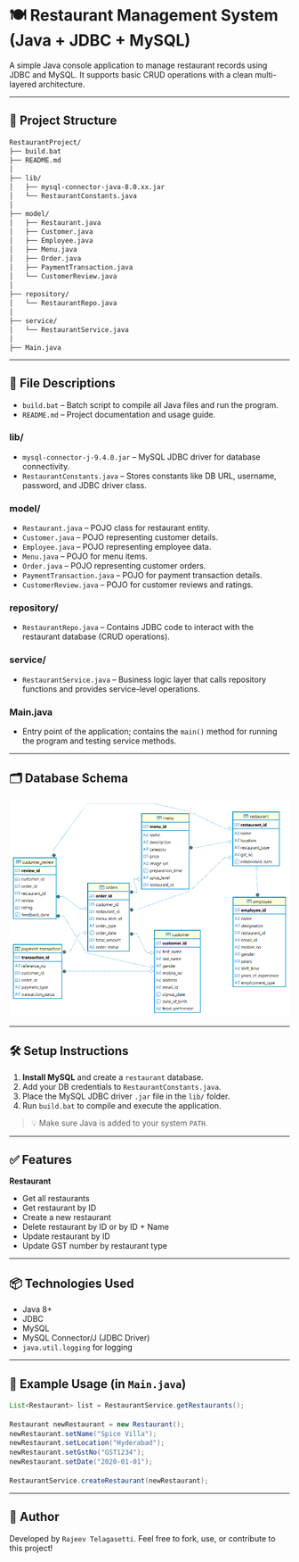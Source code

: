 # 🍽️ Restaurant Management System (Java + JDBC + MySQL)

A simple Java console application to manage restaurant records using JDBC and MySQL. It supports basic CRUD operations with a clean multi-layered architecture.


---


## 📁 Project Structure


```text
RestaurantProject/
├── build.bat
├── README.md
│
├── lib/
│   ├── mysql-connector-java-8.0.xx.jar
│   └── RestaurantConstants.java
│
├── model/
│   ├── Restaurant.java
│   ├── Customer.java
│   ├── Employee.java
│   ├── Menu.java
│   ├── Order.java
│   ├── PaymentTransaction.java
│   └── CustomerReview.java
│
├── repository/
│   └── RestaurantRepo.java
│
├── service/
│   └── RestaurantService.java
│
├── Main.java
```

---

## 📄 File Descriptions

- `build.bat` – Batch script to compile all Java files and run the program.
- `README.md` – Project documentation and usage guide.

### lib/
- `mysql-connector-j-9.4.0.jar` – MySQL JDBC driver for database connectivity.
- `RestaurantConstants.java` – Stores constants like DB URL, username, password, and JDBC driver class.

### model/
- `Restaurant.java` – POJO class for restaurant entity.
- `Customer.java` – POJO representing customer details.
- `Employee.java` – POJO representing employee data.
- `Menu.java` – POJO for menu items.
- `Order.java` – POJO representing customer orders.
- `PaymentTransaction.java` – POJO for payment transaction details.
- `CustomerReview.java` – POJO for customer reviews and ratings.

### repository/
- `RestaurantRepo.java` – Contains JDBC code to interact with the restaurant database (CRUD operations).

### service/
- `RestaurantService.java` – Business logic layer that calls repository functions and provides service-level operations.

### Main.java
- Entry point of the application; contains the `main()` method for running the program and testing service methods.


---


## 🗂️ Database Schema

![Database Schema](assets/db_schema.png)


---


## 🛠️ Setup Instructions

1. **Install MySQL** and create a `restaurant` database.
2. Add your DB credentials to `RestaurantConstants.java`.
3. Place the MySQL JDBC driver `.jar` file in the `lib/` folder.
4. Run `build.bat` to compile and execute the application.

> 💡 Make sure Java is added to your system `PATH`.


---


## ✅ Features
**Restaurant**
- Get all restaurants  
- Get restaurant by ID  
- Create a new restaurant  
- Delete restaurant by ID or by ID + Name  
- Update restaurant by ID  
- Update GST number by restaurant type  


---


## 📦 Technologies Used

- Java 8+  
- JDBC  
- MySQL  
- MySQL Connector/J (JDBC Driver)  
- `java.util.logging` for logging  


---


## 🧠 Example Usage (in `Main.java`)

```java
List<Restaurant> list = RestaurantService.getRestaurants();

Restaurant newRestaurant = new Restaurant();
newRestaurant.setName("Spice Villa");
newRestaurant.setLocation("Hyderabad");
newRestaurant.setGstNo("GST1234");
newRestaurant.setDate("2020-01-01");

RestaurantService.createRestaurant(newRestaurant);
```


---


## 🙌 Author

Developed by `Rajeev Telagasetti`.
Feel free to fork, use, or contribute to this project!

